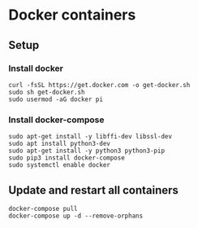 # Docker containers

## Setup

### Install docker

```
curl -fsSL https://get.docker.com -o get-docker.sh
sudo sh get-docker.sh
sudo usermod -aG docker pi
```

### Install docker-compose

```
sudo apt-get install -y libffi-dev libssl-dev
sudo apt install python3-dev
sudo apt-get install -y python3 python3-pip
sudo pip3 install docker-compose
sudo systemctl enable docker
```

## Update and restart all containers

```
docker-compose pull
docker-compose up -d --remove-orphans
```
